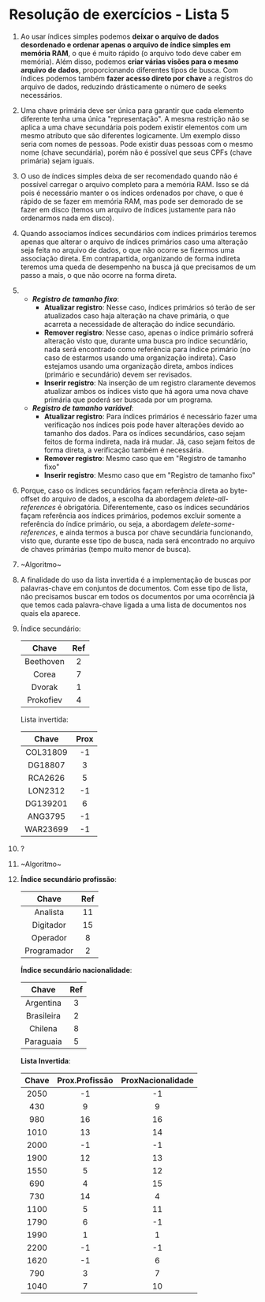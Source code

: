 # Resolução de exercícios - Lista 5

1) Ao usar índices simples podemos **deixar o arquivo de dados desordenado e ordenar apenas o arquivo de índice simples em memória RAM**, o que é muito rápido (o arquivo todo deve caber em memória). Além disso, podemos **criar várias visões para o mesmo arquivo de dados**, proporcionando diferentes tipos de busca. Com índices podemos também **fazer acesso direto por chave** a registros do arquivo de dados, reduzindo drásticamente o número de seeks necessários.

2) Uma chave primária deve ser única para garantir que cada elemento diferente tenha uma única "representação". A mesma restrição não se aplica a uma chave secundária pois podem existir elementos com um mesmo atributo que são diferentes logicamente. Um exemplo disso seria com nomes de pessoas. Pode existir duas pessoas com o mesmo nome (chave secundária), porém não é possível que seus CPFs (chave primária) sejam iguais.

3) O uso de índices simples deixa de ser recomendado quando não é possível carregar o arquivo completo para a memória RAM. Isso se dá pois é necessário manter o os índices ordenados por chave, o que é rápido de se fazer em memória RAM, mas pode ser demorado de se fazer em disco (temos um arquivo de índices justamente para não ordenarmos nada em disco).

4) Quando associamos índices secundários com índices primários teremos apenas que alterar o arquivo de índices primários caso uma alteração seja feita no arquivo de dados, o que não ocorre se fizermos uma associação direta. Em contrapartida, organizando de forma indireta teremos uma queda de desempenho na busca já que precisamos de um passo a mais, o que não ocorre na forma direta.

5) 
    - ***Registro de tamanho fixo***:
        - **Atualizar registro**: Nesse caso, índices primários só terão de ser atualizados caso haja alteração na chave primária, o que acarreta a necessidade de alteração do índice secundário. 
        - **Remover registro**: Nesse caso, apenas o índice primário sofrerá alteração visto que, durante uma busca pro índice secundário, nada será encontrado como referência para índice primário (no caso de estarmos usando uma organização indireta). Caso estejamos usando uma organização direta, ambos índices (primário e secundário) devem ser revisados.
        - **Inserir registro**: Na inserção de um registro claramente devemos atualizar ambos os índices visto que há agora uma nova chave primária que poderá ser buscada por um programa.
    - ***Registro de tamanho variável***:
        - **Atualizar registro**: Para índices primários é necessário fazer uma verificação nos índices pois pode haver alterações devido ao tamanho dos dados. Para os índices secundários, caso sejam feitos de forma indireta, nada irá mudar. Já, caso sejam feitos de forma direta, a verificação também é necessária.
        - **Remover registro**: Mesmo caso que em "Registro de tamanho fixo"
        - **Inserir registro**: Mesmo caso que em "Registro de tamanho fixo"

6) Porque, caso os índices secundários façam referência direta ao byte-offset do arquivo de dados, a escolha da abordagem *delete-all-references* é obrigatória. Diferentemente, caso os índices secundários façam referência aos índices primários, podemos excluir somente a referência do índice primário, ou seja, a abordagem *delete-some-references*, e ainda termos a busca por chave secundária funcionando, visto que, durante esse tipo de busca, nada será encontrado no arquivo de chaves primárias (tempo muito menor de busca). 

7) ~Algoritmo~

8) A finalidade do uso da lista invertida é a implementação de buscas por palavras-chave em conjuntos de documentos. Com esse tipo de lista, não precisamos buscar em todos os documentos por uma ocorrência já que temos cada palavra-chave ligada a uma lista de documentos nos quais ela aparece.

9) Índice secundário:

    |   Chave   	| Ref 	|
    |:---------:	|:---:	|
    | Beethoven 	|  2  	|
    |   Corea   	|  7  	|
    |   Dvorak  	|  1  	|
    | Prokofiev 	|  4  	|

    Lista invertida:

    |   Chave  	| Prox 	|
    |:--------:	|:----:	|
    | COL31809 	|  -1  	|
    |  DG18807 	|   3  	|
    |  RCA2626 	|   5  	|
    |  LON2312 	|  -1  	|
    | DG139201 	|   6  	|
    |  ANG3795 	|  -1  	|
    | WAR23699 	|  -1  	|

10) ?

11) ~Algoritmo~

12) 
    **Índice secundário profissão**:

    |    Chave    	| Ref 	|
    |:-----------:	|:---:	|
    |   Analista  	|  11 	|
    |  Digitador  	|  15 	|
    |   Operador  	|  8  	|
    | Programador 	|  2  	|

    **Índice secundário nacionalidade**:

    |    Chave   	| Ref 	|
    |:----------:	|:---:	|
    |  Argentina 	|  3  	|
    | Brasileira 	|  2  	|
    |   Chilena  	|  8  	|
    |  Paraguaia 	|  5  	|

    **Lista Invertida**:

    | Chave 	| Prox.Profissão 	| ProxNacionalidade 	|
    |:-----:	|:--------------:	|:-----------------:	|
    |  2050 	|       -1       	|         -1        	|
    |  430  	|        9       	|         9         	|
    |  980  	|       16       	|         16        	|
    |  1010 	|       13       	|         14        	|
    |  2000 	|       -1       	|         -1        	|
    |  1900 	|       12       	|         13        	|
    |  1550 	|        5       	|         12        	|
    |  690  	|        4       	|         15        	|
    |  730  	|       14       	|         4         	|
    |  1100 	|        5       	|         11        	|
    |  1790 	|        6       	|         -1        	|
    |  1990 	|        1       	|         1         	|
    |  2200 	|       -1       	|         -1        	|
    |  1620 	|       -1       	|         6         	|
    |  790  	|        3       	|         7         	|
    |  1040 	|        7       	|         10        	|
